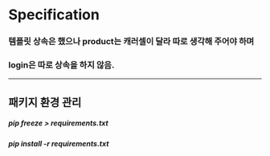 # Specification

### 템플릿 상속은 했으나 product는 캐러셀이 달라 따로 생각해 주어야 하며

### login은 따로 상속을 하지 않음.

* * *
## 패키지 환경 관리

##### pip freeze > requirements.txt

##### pip install -r requirements.txt